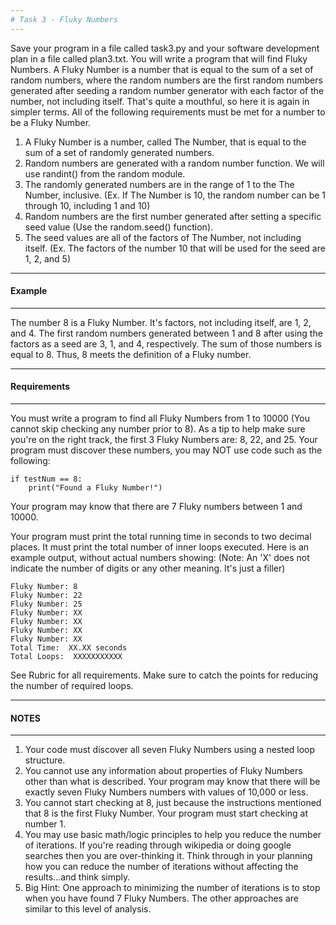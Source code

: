 ```yaml
---
# Task 3 - Fluky Numbers
---
```

Save your program in a file called task3.py and your software development plan in a file called plan3.txt. You will write a program that will find Fluky Numbers. A Fluky Number is a number that is equal to the sum of a set of random numbers, where the random numbers are the first random numbers generated after seeding a random number generator with each factor of the number, not including itself. That's quite a mouthful, so here it is again in simpler terms. All of the following requirements must be met for a number to be a Fluky Number.

1. A Fluky Number is a number, called The Number,  that is equal to the sum of a set of randomly generated numbers.
1. Random numbers are generated with a random number function. We will use randint() from the random module.
1. The randomly generated numbers are in the range of 1 to the The Number, inclusive. (Ex. If The Number is 10, the random number can be 1 through 10, including 1 and 10)
1. Random numbers are the first number generated after setting a specific seed value (Use the random.seed() function).
1. The seed values are all of the factors of The Number, not including itself. (Ex. The factors of the number 10 that will be used for the seed are 1, 2, and 5)

---
#### Example
---
The number 8 is a Fluky Number. It's factors, not including itself, are 1, 2, and 4. The first random numbers generated between 1 and 8 after using the factors as a seed are 3, 1, and 4, respectively. The sum of those numbers is equal to 8. Thus, 8 meets the definition of a Fluky number.

---
#### Requirements
---
You must write a program to find all Fluky Numbers from 1 to 10000 (You cannot skip checking any number prior to 8). As a tip to help make sure you're on the right track, the first 3 Fluky Numbers are: 8, 22, and 25. Your program must discover these numbers, you may NOT use code such as the following:

    if testNum == 8:
        print("Found a Fluky Number!")
        
Your program may know that there are 7 Fluky numbers between 1 and 10000.

Your program must print the total running time in seconds to two decimal places. It must print the total number of inner loops executed. Here is an example output, without actual numbers showing: (Note: An 'X' does not indicate the number of digits or any other meaning. It's just a filler)

    Fluky Number: 8
    Fluky Number: 22
    Fluky Number: 25
    Fluky Number: XX
    Fluky Number: XX
    Fluky Number: XX
    Fluky Number: XX
    Total Time:  XX.XX seconds
    Total Loops:  XXXXXXXXXXX

See Rubric for all requirements. Make sure to catch the points for reducing the number of required loops.

---
#### NOTES
---
1. Your code must discover all seven Fluky Numbers using a nested loop structure.
1. You cannot use any information about properties of Fluky Numbers other than what is described. Your program may know that there will be exactly seven Fluky Numbers numbers with values of 10,000 or less.
1. You cannot start checking at 8, just because the instructions mentioned that 8 is the first Fluky Number. Your program must start checking at number 1.
1. You may use basic math/logic principles to help you reduce the number of iterations. If you're reading through wikipedia or doing google searches then you are over-thinking it. Think through in your planning how you can reduce the number of iterations without affecting the results...and think simply.
1. Big Hint: One approach to minimizing the number of iterations is to stop when you have found 7 Fluky Numbers. The other approaches are similar to this level of analysis.
